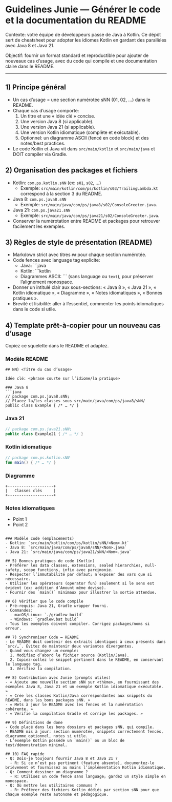 # Guidelines Junie — Générer le code et la documentation du README

Contexte: votre équipe de développeurs passe de Java à Kotlin. Ce dépôt sert de cheatsheet pour adopter les idiomes Kotlin en gardant des parallèles avec Java 8 et Java 21.

Objectif: fournir un format standard et reproductible pour ajouter de nouveaux cas d’usage, avec du code qui compile et une documentation claire dans le README.

---

## 1) Principe général
- Un cas d’usage = une section numérotée sNN (01, 02, …) dans le README.
- Chaque cas d’usage comporte:
  1. Un titre et une « idée clé » concise.
  2. Une version Java 8 (si applicable).
  3. Une version Java 21 (si applicable).
  4. Une version Kotlin idiomatique (complète et exécutable).
  5. Optionnel: un diagramme ASCII (fencé en code block) et des notes/best practices.
- Le code Kotlin et Java vit dans `src/main/kotlin` et `src/main/java` et DOIT compiler via Gradle.

## 2) Organisation des packages et fichiers
- Kotlin: `com.ps.kotlin.sNN` (ex: `s01`, `s02`, …)
  - Exemple: `src/main/kotlin/com/ps/kotlin/s03/TrailingLambda.kt` correspond à la section 3 du README.
- Java 8: `com.ps.java8.sNN`
  - Exemple: `src/main/java/com/ps/java8/s02/ConsoleGreeter.java`.
- Java 21: `com.ps.java21.sNN`
  - Exemple: `src/main/java/com/ps/java21/s02/ConsoleGreeter.java`.
- Conserver la numérotation entre README et packages pour retrouver facilement les exemples.

## 3) Règles de style de présentation (README)
- Markdown strict avec titres `##` pour chaque section numérotée.
- Code fences avec language tag explicite:
  - Java: ```java
  - Kotlin: ```kotlin
  - Diagrammes ASCII: ``` (sans language ou `text`), pour préserver l’alignement monospace.
- Donner un intitulé clair aux sous-sections: « Java 8 », « Java 21 », « Kotlin idiomatique », « Diagramme », « Notes idiomatiques », « Bonnes pratiques ».
- Brevité et lisibilité: aller à l’essentiel, commenter les points idiomatiques dans le code si utile.

## 4) Template prêt-à-copier pour un nouveau cas d’usage

Copiez ce squelette dans le README et adaptez.

### Modèle README

```
## NN) <Titre du cas d’usage>

Idée clé: <phrase courte sur l’idiome/la pratique>

### Java 8
```java
// package com.ps.java8.sNN;
// Placez la/les classes sous src/main/java/com/ps/java8/sNN/
public class Example { /* … */ }
```

### Java 21
```java
// package com.ps.java21.sNN;
public class Example21 { /* … */ }
```

### Kotlin idiomatique
```kotlin
// package com.ps.kotlin.sNN
fun main() { /* … */ }
```

### Diagramme
```
+--------------------+
|   Classes clés     |
+--------------------+
```

### Notes idiomatiques
- Point 1
- Point 2
```

### Modèle code (emplacements)
- Kotlin: `src/main/kotlin/com/ps/kotlin/sNN/<Nom>.kt`
- Java 8: `src/main/java/com/ps/java8/sNN/<Nom>.java`
- Java 21: `src/main/java/com/ps/java21/sNN/<Nom>.java`

## 5) Bonnes pratiques de code (Kotlin)
- Préférer les data classes, extensions, sealed hierarchies, null-safety, scope functions, infix avec parcimonie.
- Respecter l’immutabilité par défaut; n’exposer des vars que si nécessaire.
- Utiliser les opérateurs (operator fun) seulement si le sens est évident (ex: addition d’Amount même devise).
- Fournir des `main()` minimaux pour illustrer la sortie attendue.

## 6) Vérifier que le code compile
- Pré-requis: Java 21, Gradle wrapper fourni.
- Commandes:
  - macOS/Linux: `./gradlew build`
  - Windows: `gradlew.bat build`
- Tous les exemples doivent compiler. Corrigez packages/noms si erreur.

## 7) Synchroniser Code ↔ README
- Le README doit contenir des extraits identiques à ceux présents dans `src/…`. Évitez de maintenir deux variantes divergentes.
- Quand vous changez un exemple:
  1. Modifiez d’abord le fichier source (Kotlin/Java).
  2. Copiez-collez le snippet pertinent dans le README, en conservant le language tag.
  3. Vérifiez la compilation.

## 8) Contribution avec Junie (prompts utiles)
- « Ajoute une nouvelle section sNN sur <thème>, en fournissant des exemples Java 8, Java 21 et un exemple Kotlin idiomatique exécutable. »
- « Crée les classes Kotlin/Java correspondantes aux snippets du README, dans les bons packages sNN. »
- « Mets à jour le README avec les fences et la numérotation cohérente. »
- « Vérifie la compilation Gradle et corrige les packages. »

## 9) Définitions de done
- Code placé dans les bons dossiers et packages sNN, qui compile.
- README mis à jour: section numérotée, snippets correctement fencés, diagramme optionnel, notes si utile.
- L’exemple Kotlin possède un `main()` ou un bloc de test/démonstration minimal.

## 10) FAQ rapide
- Q: Dois-je toujours fournir Java 8 et Java 21 ?
  - R: Si ce n’est pas pertinent (feature absente), documentez-le brièvement et fournissez au moins l’implémentation Kotlin idiomatique.
- Q: Comment dessiner un diagramme ?
  - R: Utilisez un code fence sans language; gardez un style simple en monospace.
- Q: Où mettre les utilitaires communs ?
  - R: Préférer des fichiers Kotlin dédiés par section sNN pour que chaque exemple reste autonome et pédagogique.
